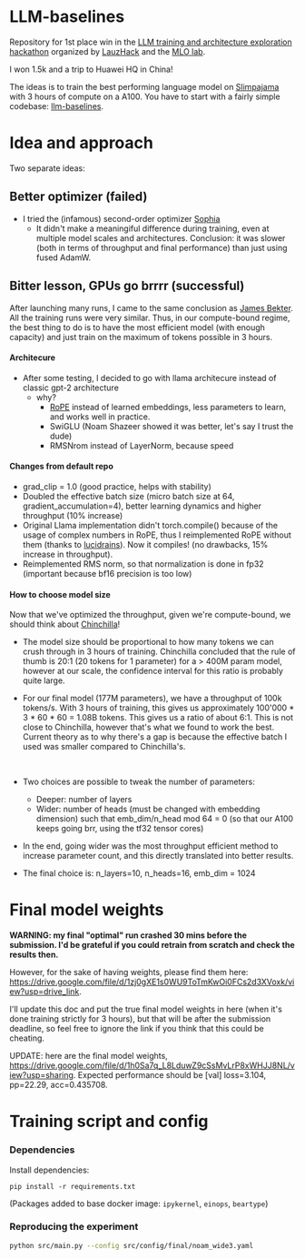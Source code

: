 # LLM-baselines

Repository for 1st place win in the [LLM training and architecture exploration hackathon](https://lauzhack-llms-genai-2024.devpost.com/) organized by [LauzHack](https://lauzhack.com/) and the [MLO lab](https://www.epfl.ch/labs/mlo/). 

I won 1.5k and a trip to Huawei HQ in China!

The ideas is to train the best performing language model on [Slimpajama](https://huggingface.co/datasets/DKYoon/SlimPajama-6B) with 3 hours of compute on a A100. You have to start with a fairly simple codebase: [llm-baselines](https://github.com/epfml/llm-baselines). 

# Idea and approach

Two separate ideas:


## Better optimizer (failed)

- I tried the (infamous) second-order optimizer [Sophia](https://arxiv.org/abs/2305.14342)
    - It didn't make a meaningiful difference during training, even at multiple model scales and architectures. Conclusion: it was slower (both in terms of throughput and final performance) than just using fused AdamW.

## Bitter lesson, GPUs go brrrr (successful)

After launching many runs, I came to the same conclusion as [James Bekter](https://nonint.com/2023/06/10/the-it-in-ai-models-is-the-dataset/). All the training runs were very similar. Thus, in our compute-bound regime, the best thing to do is to have the most efficient model (with enough capacity) and just train on the maximum of tokens possible in 3 hours.


#### Architecure
- After some testing, I decided to go with llama architecure instead of classic gpt-2 architecture
    - why?
        - [RoPE](https://arxiv.org/abs/2104.09864) instead of learned embeddings, less parameters to learn, and works well in practice.
        - SwiGLU (Noam Shazeer showed  it was better, let's say I trust the dude)
        - RMSNrom instead of LayerNorm, because speed

        
#### Changes from default repo 
- grad_clip = 1.0 (good practice, helps with stability)
- Doubled the effective batch size (micro batch size at 64, gradient_accumulation=4), better learning dynamics and higher throughput (10% increase)
- Original Llama implementation didn't torch.compile() because of the usage of complex numbers in RoPE, thus I reimplemented RoPE without them (thanks to [lucidrains](https://github.com/lucidrains/rotary-embedding-torch/tree/main)). Now it compiles! (no drawbacks, 15% increase in throughput). 
- Reimplemented RMS norm, so that normalization is done in fp32 (important because bf16 precision is too low)


#### How to choose model size

Now that we've optimized the throughput, given we're compute-bound, we should think about [Chinchilla](https://arxiv.org/abs/2203.15556)!

- The model size should be proportional to how many tokens we can crush through in 3 hours of training. Chinchilla concluded that the rule of thumb is 20:1 (20 tokens for 1 parameter) for a > 400M param model, however at our scale, the confidence interval for this ratio is probably quite large.

- For our final model (177M parameters), we have a throughput of 100k tokens/s. With 3 hours of training, this gives us approximately 100'000 * 3 * 60 * 60 = 1.08B tokens. This gives us a ratio of about 6:1. This is not close to Chinchilla, however that's what we found to work the best. Current theory as to why there's a gap is because the effective batch I used was smaller compared to Chinchilla's.

<br>
    
- Two choices are possible to tweak the number of parameters:
    - Deeper: number of layers
    - Wider: number of heads (must be changed with embedding dimension) such that emb_dim/n_head mod 64 = 0 (so that our A100 keeps going brr, using the tf32 tensor cores)

- In the end, going wider was the most throughput efficient method to increase parameter count, and this directly translated into better results. 
- The final choice is: n_layers=10, n_heads=16, emb_dim = 1024

        


# Final model weights

**WARNING: my final "optimal" run crashed 30 mins before the submission. I'd be grateful if you could retrain from scratch and check the results then.**

However, for the sake of having weights, please find them here: https://drive.google.com/file/d/1zj0gXE1s0WU9ToTmKwOi0FCs2d3XVoxk/view?usp=drive_link.


I'll update this doc and put the true final model weights in here (when it's done training strictly for 3 hours), but that will be after the submission deadline, so feel free to ignore the link if you think that this could be cheating.

UPDATE: here are the final model weights, https://drive.google.com/file/d/1h0Sa7q_L8LduwZ9cSsMvLrP8xWHJJ8NL/view?usp=sharing. Expected performance should be [val] loss=3.104, pp=22.29, acc=0.435708.



# Training script and config

### Dependencies


Install dependencies: 

```
pip install -r requirements.txt
```

(Packages added to base docker image: `ipykernel`, `einops`, `beartype`)


### Reproducing the experiment


```sh
python src/main.py --config src/config/final/noam_wide3.yaml 
```

